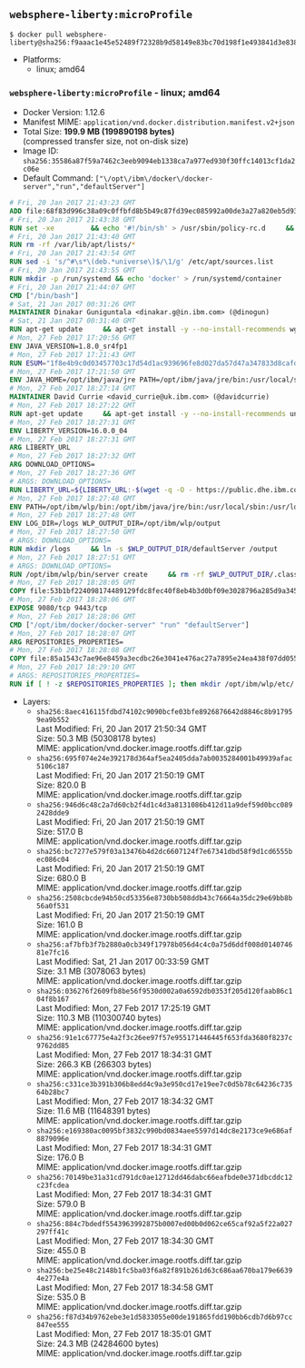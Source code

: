 ## `websphere-liberty:microProfile`

```console
$ docker pull websphere-liberty@sha256:f9aaac1e45e52489f72328b9d58149e83bc70d198f1e493841d3e838a0f195a0
```

-	Platforms:
	-	linux; amd64

### `websphere-liberty:microProfile` - linux; amd64

-	Docker Version: 1.12.6
-	Manifest MIME: `application/vnd.docker.distribution.manifest.v2+json`
-	Total Size: **199.9 MB (199890198 bytes)**  
	(compressed transfer size, not on-disk size)
-	Image ID: `sha256:35586a87f59a7462c3eeb9094eb1338ca7a977ed930f30ffc14013cf1da2c06e`
-	Default Command: `["\/opt\/ibm\/docker\/docker-server","run","defaultServer"]`

```dockerfile
# Fri, 20 Jan 2017 21:43:23 GMT
ADD file:68f83d996c38a09c0ffbfd8b5b49c87fd39ec085992a00de3a27a820eb5d9383 in / 
# Fri, 20 Jan 2017 21:43:38 GMT
RUN set -xe 		&& echo '#!/bin/sh' > /usr/sbin/policy-rc.d 	&& echo 'exit 101' >> /usr/sbin/policy-rc.d 	&& chmod +x /usr/sbin/policy-rc.d 		&& dpkg-divert --local --rename --add /sbin/initctl 	&& cp -a /usr/sbin/policy-rc.d /sbin/initctl 	&& sed -i 's/^exit.*/exit 0/' /sbin/initctl 		&& echo 'force-unsafe-io' > /etc/dpkg/dpkg.cfg.d/docker-apt-speedup 		&& echo 'DPkg::Post-Invoke { "rm -f /var/cache/apt/archives/*.deb /var/cache/apt/archives/partial/*.deb /var/cache/apt/*.bin || true"; };' > /etc/apt/apt.conf.d/docker-clean 	&& echo 'APT::Update::Post-Invoke { "rm -f /var/cache/apt/archives/*.deb /var/cache/apt/archives/partial/*.deb /var/cache/apt/*.bin || true"; };' >> /etc/apt/apt.conf.d/docker-clean 	&& echo 'Dir::Cache::pkgcache ""; Dir::Cache::srcpkgcache "";' >> /etc/apt/apt.conf.d/docker-clean 		&& echo 'Acquire::Languages "none";' > /etc/apt/apt.conf.d/docker-no-languages 		&& echo 'Acquire::GzipIndexes "true"; Acquire::CompressionTypes::Order:: "gz";' > /etc/apt/apt.conf.d/docker-gzip-indexes 		&& echo 'Apt::AutoRemove::SuggestsImportant "false";' > /etc/apt/apt.conf.d/docker-autoremove-suggests
# Fri, 20 Jan 2017 21:43:40 GMT
RUN rm -rf /var/lib/apt/lists/*
# Fri, 20 Jan 2017 21:43:54 GMT
RUN sed -i 's/^#\s*\(deb.*universe\)$/\1/g' /etc/apt/sources.list
# Fri, 20 Jan 2017 21:43:55 GMT
RUN mkdir -p /run/systemd && echo 'docker' > /run/systemd/container
# Fri, 20 Jan 2017 21:44:07 GMT
CMD ["/bin/bash"]
# Sat, 21 Jan 2017 00:31:26 GMT
MAINTAINER Dinakar Guniguntala <dinakar.g@in.ibm.com> (@dinogun)
# Sat, 21 Jan 2017 00:31:40 GMT
RUN apt-get update     && apt-get install -y --no-install-recommends wget ca-certificates     && rm -rf /var/lib/apt/lists/*
# Mon, 27 Feb 2017 17:20:56 GMT
ENV JAVA_VERSION=1.8.0_sr4fp1
# Mon, 27 Feb 2017 17:21:43 GMT
RUN ESUM="1f8e4b9c0d03457703c17d54d1ac939696fe8d027da57d47a347833d8cafdc90"     && BASE_URL="https://public.dhe.ibm.com/ibmdl/export/pub/systems/cloud/runtimes/java/meta/"     && YML_FILE="jre/linux/x86_64/index.yml"     && wget -q -U UA_IBM_JAVA_Docker -O /tmp/index.yml $BASE_URL/$YML_FILE     && JAVA_URL=$(cat /tmp/index.yml | sed -n '/'$JAVA_VERSION'/{n;p}' | sed -n 's/\s*uri:\s//p' | tr -d '\r')     && wget -q -U UA_IBM_JAVA_Docker -O /tmp/ibm-java.bin $JAVA_URL     && echo "$ESUM  /tmp/ibm-java.bin" | sha256sum -c -     && echo "INSTALLER_UI=silent" > /tmp/response.properties     && echo "USER_INSTALL_DIR=/opt/ibm/java" >> /tmp/response.properties     && echo "LICENSE_ACCEPTED=TRUE" >> /tmp/response.properties     && mkdir -p /opt/ibm     && chmod +x /tmp/ibm-java.bin     && /tmp/ibm-java.bin -i silent -f /tmp/response.properties     && rm -f /tmp/response.properties     && rm -f /tmp/index.yml     && rm -f /tmp/ibm-java.bin
# Mon, 27 Feb 2017 17:21:50 GMT
ENV JAVA_HOME=/opt/ibm/java/jre PATH=/opt/ibm/java/jre/bin:/usr/local/sbin:/usr/local/bin:/usr/sbin:/usr/bin:/sbin:/bin
# Mon, 27 Feb 2017 18:27:14 GMT
MAINTAINER David Currie <david_currie@uk.ibm.com> (@davidcurrie)
# Mon, 27 Feb 2017 18:27:22 GMT
RUN apt-get update     && apt-get install -y --no-install-recommends unzip     && rm -rf /var/lib/apt/lists/*
# Mon, 27 Feb 2017 18:27:31 GMT
ENV LIBERTY_VERSION=16.0.0_04
# Mon, 27 Feb 2017 18:27:31 GMT
ARG LIBERTY_URL
# Mon, 27 Feb 2017 18:27:32 GMT
ARG DOWNLOAD_OPTIONS=
# Mon, 27 Feb 2017 18:27:36 GMT
# ARGS: DOWNLOAD_OPTIONS=
RUN LIBERTY_URL=${LIBERTY_URL:-$(wget -q -O - https://public.dhe.ibm.com/ibmdl/export/pub/software/websphere/wasdev/downloads/wlp/index.yml  | grep $LIBERTY_VERSION -A 6 | sed -n 's/\s*kernel:\s//p' | tr -d '\r' )}      && wget $DOWNLOAD_OPTIONS $LIBERTY_URL -U UA-IBM-WebSphere-Liberty-Docker -O /tmp/wlp.zip     && unzip -q /tmp/wlp.zip -d /opt/ibm     && rm /tmp/wlp.zip
# Mon, 27 Feb 2017 18:27:48 GMT
ENV PATH=/opt/ibm/wlp/bin:/opt/ibm/java/jre/bin:/usr/local/sbin:/usr/local/bin:/usr/sbin:/usr/bin:/sbin:/bin
# Mon, 27 Feb 2017 18:27:48 GMT
ENV LOG_DIR=/logs WLP_OUTPUT_DIR=/opt/ibm/wlp/output
# Mon, 27 Feb 2017 18:27:50 GMT
# ARGS: DOWNLOAD_OPTIONS=
RUN mkdir /logs     && ln -s $WLP_OUTPUT_DIR/defaultServer /output     && ln -s /opt/ibm/wlp/usr/servers/defaultServer /config
# Mon, 27 Feb 2017 18:27:51 GMT
# ARGS: DOWNLOAD_OPTIONS=
RUN /opt/ibm/wlp/bin/server create     && rm -rf $WLP_OUTPUT_DIR/.classCache /output/workarea
# Mon, 27 Feb 2017 18:28:05 GMT
COPY file:53b1bf224098174489129fdc8fec40f8eb4b3d0bf09e3028796a285d9a3457f1 in /opt/ibm/docker/ 
# Mon, 27 Feb 2017 18:28:06 GMT
EXPOSE 9080/tcp 9443/tcp
# Mon, 27 Feb 2017 18:28:06 GMT
CMD ["/opt/ibm/docker/docker-server" "run" "defaultServer"]
# Mon, 27 Feb 2017 18:28:07 GMT
ARG REPOSITORIES_PROPERTIES=
# Mon, 27 Feb 2017 18:28:08 GMT
COPY file:85a1543c7ae96e8459a3ecdbc26e3041e476ac27a7895e24ea438f07dd0552f7 in /config/ 
# Mon, 27 Feb 2017 18:29:10 GMT
# ARGS: REPOSITORIES_PROPERTIES=
RUN if [ ! -z $REPOSITORIES_PROPERTIES ]; then mkdir /opt/ibm/wlp/etc/     && echo $REPOSITORIES_PROPERTIES > /opt/ibm/wlp/etc/repositories.properties; fi     && installUtility install --acceptLicense       appSecurity-2.0 localConnector-1.0 ssl-1.0 microProfile-1.0     && if [ ! -z $REPOSITORIES_PROPERTIES ]; then rm /opt/ibm/wlp/etc/repositories.properties; fi     && rm -rf /output/workarea /output/logs
```

-	Layers:
	-	`sha256:8aec416115fdbd74102c9090bcfe03bfe8926876642d8846c8b917959ea9b552`  
		Last Modified: Fri, 20 Jan 2017 21:50:34 GMT  
		Size: 50.3 MB (50308178 bytes)  
		MIME: application/vnd.docker.image.rootfs.diff.tar.gzip
	-	`sha256:695f074e24e392178d364af5ea2405dda7ab0035284001b49939afac5106c187`  
		Last Modified: Fri, 20 Jan 2017 21:50:19 GMT  
		Size: 820.0 B  
		MIME: application/vnd.docker.image.rootfs.diff.tar.gzip
	-	`sha256:946d6c48c2a7d60cb2f4d1c4d3a8131086b412d11a9def59d0bcc0892428dde9`  
		Last Modified: Fri, 20 Jan 2017 21:50:19 GMT  
		Size: 517.0 B  
		MIME: application/vnd.docker.image.rootfs.diff.tar.gzip
	-	`sha256:bc7277e579f03a13476b4d2dc6607124f7e67341dbd58f9d1cd6555bec086c04`  
		Last Modified: Fri, 20 Jan 2017 21:50:19 GMT  
		Size: 680.0 B  
		MIME: application/vnd.docker.image.rootfs.diff.tar.gzip
	-	`sha256:2508cbcde94b50cd53356e8730bb508ddb43c76664a35dc29e69bb8b56a0f531`  
		Last Modified: Fri, 20 Jan 2017 21:50:19 GMT  
		Size: 161.0 B  
		MIME: application/vnd.docker.image.rootfs.diff.tar.gzip
	-	`sha256:af7bfb3f7b2880a0cb349f17978b056d4c4c0a75d6ddf008d014074681e7fc16`  
		Last Modified: Sat, 21 Jan 2017 00:33:59 GMT  
		Size: 3.1 MB (3078063 bytes)  
		MIME: application/vnd.docker.image.rootfs.diff.tar.gzip
	-	`sha256:036276f2609fb8be56f9530d002a0a6592db0353f205d120faab86c104f8b167`  
		Last Modified: Mon, 27 Feb 2017 17:25:19 GMT  
		Size: 110.3 MB (110300740 bytes)  
		MIME: application/vnd.docker.image.rootfs.diff.tar.gzip
	-	`sha256:91e1c67775e4a2f3c26ee97f57e955171446445f653fda3680f8237c9762dd85`  
		Last Modified: Mon, 27 Feb 2017 18:34:31 GMT  
		Size: 266.3 KB (266303 bytes)  
		MIME: application/vnd.docker.image.rootfs.diff.tar.gzip
	-	`sha256:c331ce3b391b306b8edd4c9a3e950cd17e19ee7c0d5b78c64236c73564b28bc7`  
		Last Modified: Mon, 27 Feb 2017 18:34:32 GMT  
		Size: 11.6 MB (11648391 bytes)  
		MIME: application/vnd.docker.image.rootfs.diff.tar.gzip
	-	`sha256:e169380ac0095bf3832c990bd0834aee5597d14dc8e2173ce9e686af8879096e`  
		Last Modified: Mon, 27 Feb 2017 18:34:31 GMT  
		Size: 176.0 B  
		MIME: application/vnd.docker.image.rootfs.diff.tar.gzip
	-	`sha256:70149be31a31cd791dc0ae12712dd46dabc66eafbde0e371dbcddc12c23fcdea`  
		Last Modified: Mon, 27 Feb 2017 18:34:31 GMT  
		Size: 579.0 B  
		MIME: application/vnd.docker.image.rootfs.diff.tar.gzip
	-	`sha256:884c7bdedf5543963992875b0007ed00b0d062ce65caf92a5f22a027297ff41c`  
		Last Modified: Mon, 27 Feb 2017 18:34:30 GMT  
		Size: 455.0 B  
		MIME: application/vnd.docker.image.rootfs.diff.tar.gzip
	-	`sha256:be25e48c2148b1fc5ba03f6a82f891b261d63c686aa670ba179e66394e277e4a`  
		Last Modified: Mon, 27 Feb 2017 18:34:58 GMT  
		Size: 535.0 B  
		MIME: application/vnd.docker.image.rootfs.diff.tar.gzip
	-	`sha256:f87d34b9762ebe3e1d5833055e00de191865fdd190bb6cdb7d6b97cc847ee555`  
		Last Modified: Mon, 27 Feb 2017 18:35:01 GMT  
		Size: 24.3 MB (24284600 bytes)  
		MIME: application/vnd.docker.image.rootfs.diff.tar.gzip
